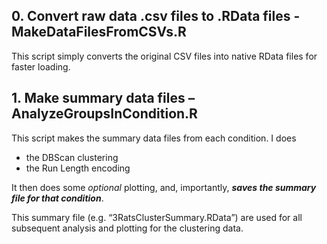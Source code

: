 ## 0. Convert raw data .csv files to .RData files  - MakeDataFilesFromCSVs.R

This script simply converts the original CSV files into native RData files for faster loading.



## 1. Make summary data files – AnalyzeGroupsInCondition.R

This script makes the summary data files from each condition. I does

* the DBScan clustering
* the Run Length encoding 

It then does some *optional* plotting, and, importantly, ***saves the summary file for that condition***.

This summary file (e.g. “3RatsClusterSummary.RData”) are used for all subsequent analysis and plotting for the clustering data.


